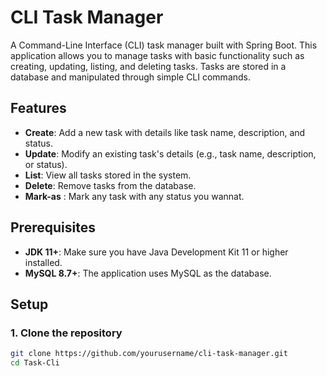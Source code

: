 # CLI Task Manager

A Command-Line Interface (CLI) task manager built with Spring Boot. This application allows you to manage tasks with basic functionality such as creating, updating, listing, and deleting tasks. Tasks are stored in a database and manipulated through simple CLI commands.

## Features

- **Create**: Add a new task with details like task name, description, and status.
- **Update**: Modify an existing task's details (e.g., task name, description, or status).
- **List**: View all tasks stored in the system.
- **Delete**: Remove tasks from the database.
- **Mark-as** : Mark any task with any status you wannat.

## Prerequisites

- **JDK 11+**: Make sure you have Java Development Kit 11 or higher installed.
- **MySQL 8.7+**: The application uses MySQL as the database.

## Setup

### 1. Clone the repository
```bash
git clone https://github.com/yourusername/cli-task-manager.git
cd Task-Cli
